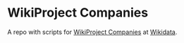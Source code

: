 # WikiProject Companies

A repo with scripts for [WikiProject Companies](https://www.wikidata.org/wiki/Wikidata:WikiProject_Companies) at [Wikidata](https://www.wikidata.org).
